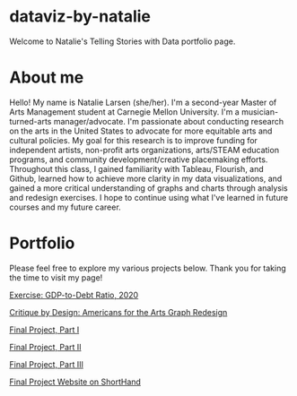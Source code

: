 # dataviz-by-natalie
Welcome to Natalie's Telling Stories with Data portfolio page.

# About me
Hello! My name is Natalie Larsen (she/her). I'm a second-year Master of Arts Management student at Carnegie Mellon University. I'm a musician-turned-arts manager/advocate. I'm passionate about conducting research on the arts in the United States to advocate for more equitable arts and cultural policies. My goal for this research is to improve funding for independent artists, non-profit arts organizations, arts/STEAM education programs, and community development/creative placemaking efforts. Throughout this class, I gained familiarity with Tableau, Flourish, and Github, learned how to achieve more clarity in my data visualizations, and gained a more critical understanding of graphs and charts through analysis and redesign exercises. I hope to continue using what I've learned in future courses and my future career.

# Portfolio
Please feel free to explore my various projects below. Thank you for taking the time to visit my page!

[Exercise: GDP-to-Debt Ratio, 2020](https://nmlarsen.github.io/dataviz-by-natalie/dataviz2.html)

[Critique by Design: Americans for the Arts Graph Redesign](https://nmlarsen.github.io/dataviz-by-natalie/critique-by-design.html)

[Final Project, Part I](https://nmlarsen.github.io/dataviz-by-natalie/final_part_1_larsen.html)

[Final Project, Part II](https://nmlarsen.github.io/dataviz-by-natalie/final_part_2_larsen.html)

[Final Project, Part III](https://nmlarsen.github.io/dataviz-by-natalie/final_part_3_larsen.html)

[Final Project Website on ShortHand](https://carnegiemellon.shorthandstories.com/a-case-for-steam-education/index.html)
